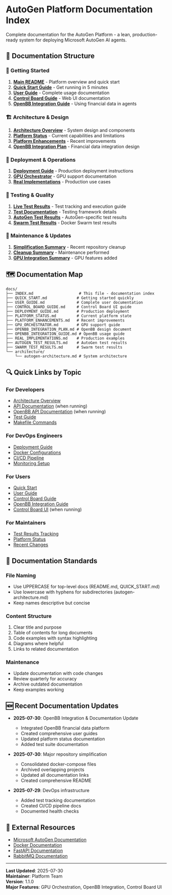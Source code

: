# AutoGen Platform Documentation Index

Complete documentation for the AutoGen Platform - a lean, production-ready system for deploying Microsoft AutoGen AI agents.

## 📖 Documentation Structure

### 🚀 Getting Started
1. **[Main README](../README.md)** - Platform overview and quick start
2. **[Quick Start Guide](./QUICK_START.md)** - Get running in 5 minutes
3. **[User Guide](./USER_GUIDE.md)** - Complete usage documentation
4. **[Control Board Guide](./CONTROL_BOARD_GUIDE.md)** - Web UI documentation
5. **[OpenBB Integration Guide](./OPENBB_INTEGRATION_GUIDE.md)** - Using financial data in agents

### 🏗️ Architecture & Design
1. **[Architecture Overview](./architecture/autogen-architecture.md)** - System design and components
2. **[Platform Status](./PLATFORM_STATUS.md)** - Current capabilities and limitations
3. **[Platform Enhancements](./PLATFORM_ENHANCEMENTS.md)** - Recent improvements
4. **[OpenBB Integration Plan](./OPENBB_INTEGRATION_PLAN.md)** - Financial data integration design

### 🚢 Deployment & Operations
1. **[Deployment Guide](./DEPLOYMENT_GUIDE.md)** - Production deployment instructions
2. **[GPU Orchestrator](./GPU_ORCHESTRATOR.md)** - GPU support documentation
3. **[Real Implementations](./REAL_IMPLEMENTATIONS.md)** - Production use cases

### 🧪 Testing & Quality
1. **[Live Test Results](../LIVE_TEST_RESULTS.md)** - Test tracking and execution guide
2. **[Test Documentation](../tests/README.md)** - Testing framework details
3. **[AutoGen Test Results](./AUTOGEN_TEST_RESULTS.md)** - AutoGen-specific test results
4. **[Swarm Test Results](./SWARM_TEST_RESULTS.md)** - Docker Swarm test results

### 🔧 Maintenance & Updates
1. **[Simplification Summary](../SIMPLIFICATION_SUMMARY.md)** - Recent repository cleanup
2. **[Cleanup Summary](../CLEANUP_SUMMARY.md)** - Maintenance performed
3. **[GPU Integration Summary](../GPU_INTEGRATION_SUMMARY.md)** - GPU features added

## 🗺️ Documentation Map

```
docs/
├── INDEX.md                    # This file - documentation index
├── QUICK_START.md             # Getting started quickly
├── USER_GUIDE.md              # Complete user documentation
├── CONTROL_BOARD_GUIDE.md     # Control Board UI guide
├── DEPLOYMENT_GUIDE.md        # Production deployment
├── PLATFORM_STATUS.md         # Current platform state
├── PLATFORM_ENHANCEMENTS.md   # Recent improvements
├── GPU_ORCHESTRATOR.md        # GPU support guide
├── OPENBB_INTEGRATION_PLAN.md # OpenBB design document
├── OPENBB_INTEGRATION_GUIDE.md # OpenBB usage guide
├── REAL_IMPLEMENTATIONS.md    # Production examples
├── AUTOGEN_TEST_RESULTS.md    # AutoGen test results
├── SWARM_TEST_RESULTS.md      # Swarm test results
└── architecture/
    └── autogen-architecture.md # System architecture
```

## 🔍 Quick Links by Topic

### For Developers
- [Architecture Overview](./architecture/autogen-architecture.md)
- [API Documentation](http://localhost:8000/docs) (when running)
- [OpenBB API Documentation](http://localhost:8003/docs) (when running)
- [Test Guide](../tests/README.md)
- [Makefile Commands](../Makefile)

### For DevOps Engineers
- [Deployment Guide](./DEPLOYMENT_GUIDE.md)
- [Docker Configurations](../docker-compose.yml)
- [CI/CD Pipeline](../.github/workflows/ci-cd.yml)
- [Monitoring Setup](../monitoring/)

### For Users
- [Quick Start](./QUICK_START.md)
- [User Guide](./USER_GUIDE.md)
- [Control Board Guide](./CONTROL_BOARD_GUIDE.md)
- [OpenBB Integration Guide](./OPENBB_INTEGRATION_GUIDE.md)
- [Control Board UI](http://localhost:3001) (when running)

### For Maintainers
- [Test Results Tracking](../LIVE_TEST_RESULTS.md)
- [Platform Status](./PLATFORM_STATUS.md)
- [Recent Changes](../SIMPLIFICATION_SUMMARY.md)

## 📝 Documentation Standards

### File Naming
- Use UPPERCASE for top-level docs (README.md, QUICK_START.md)
- Use lowercase with hyphens for subdirectories (autogen-architecture.md)
- Keep names descriptive but concise

### Content Structure
1. Clear title and purpose
2. Table of contents for long documents
3. Code examples with syntax highlighting
4. Diagrams where helpful
5. Links to related documentation

### Maintenance
- Update documentation with code changes
- Review quarterly for accuracy
- Archive outdated documentation
- Keep examples working

## 🆕 Recent Documentation Updates

- **2025-07-30**: OpenBB Integration & Documentation Update
  - Integrated OpenBB financial data platform
  - Created comprehensive user guides
  - Updated platform status documentation
  - Added test suite documentation

- **2025-07-30**: Major repository simplification
  - Consolidated docker-compose files
  - Archived overlapping projects
  - Updated all documentation links
  - Created comprehensive README

- **2025-07-29**: DevOps infrastructure
  - Added test tracking documentation
  - Created CI/CD pipeline docs
  - Documented health checks

## 🔗 External Resources

- [Microsoft AutoGen Documentation](https://microsoft.github.io/autogen/)
- [Docker Documentation](https://docs.docker.com/)
- [FastAPI Documentation](https://fastapi.tiangolo.com/)
- [RabbitMQ Documentation](https://www.rabbitmq.com/documentation.html)

---

**Last Updated**: 2025-07-30  
**Maintainer**: Platform Team  
**Version**: 1.1.0  
**Major Features**: GPU Orchestration, OpenBB Integration, Control Board UI
